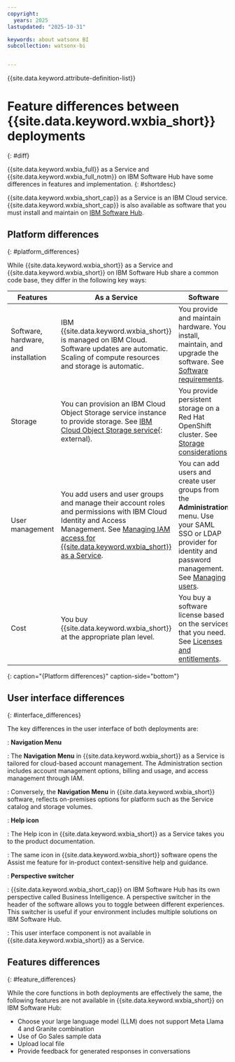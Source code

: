 ```yaml
---
copyright:
  years: 2025
lastupdated: "2025-10-31"

keywords: about watsonx BI
subcollection: watsonx-bi


---
```


{{site.data.keyword.attribute-definition-list}}

# Feature differences between {{site.data.keyword.wxbia_short}} deployments
{: #diff}

{{site.data.keyword.wxbia_full}} as a Service and {{site.data.keyword.wxbia_full_notm}} on IBM Software Hub have some differences in features and implementation.  {: #shortdesc}

{{site.data.keyword.wxbia_short_cap}} as a Service is an IBM Cloud service. {{site.data.keyword.wxbia_short_cap}} is also available as software that you must install and maintain on [IBM Software Hub](https://www.ibm.com/docs/software-hub/latest?topic=overview).

## Platform differences
{: #platform_differences}

While {{site.data.keyword.wxbia_short}} as a Service and {{site.data.keyword.wxbia_short}} on IBM Software Hub share a common code base, they differ in the following key ways:

 | Features | As a Service | Software | 
   |-------|-------------|-----------|
   |Software, hardware, and installation	 | IBM {{site.data.keyword.wxbia_short}} is managed on IBM Cloud. Software updates are automatic. Scaling of compute resources and storage is automatic. |You provide and maintain hardware. You install, maintain, and upgrade the software. See [Software requirements](https://www.ibm.com/docs/en/software-hub/5.2.x?topic=services-watsonx-bi).|
   | Storage | You can provision an IBM Cloud Object Storage service instance to provide storage. See [IBM Cloud Object Storage service](/docs/watsonx-bi?topic=watsonx-bi-cos){: external}. | You provide persistent storage on a Red Hat OpenShift cluster. See [Storage considerations](https://www.ibm.com/docs/en/software-hub/latest?topic=planning-storage-considerations). |
   | User management	 | You add users and user groups and manage their account roles and permissions with IBM Cloud Identity and Access Management. See [Managing IAM access for {{site.data.keyword.wxbia_short}} as a Service](/docs/watsonx-bi?topic=watsonx-bi-managing_iam). | You can add users and create user groups from the **Administration** menu. Use your SAML SSO or LDAP provider for identity and password management. See [Managing users](https://www.ibm.com/docs/en/software-hub/latest?topic=a-managing-users). |
   | Cost | You buy {{site.data.keyword.wxbia_short}} at the appropriate plan level. | You buy a software license based on the services that you need. See [Licenses and entitlements](https://www.ibm.com/docs/en/software-hub/latest?topic=planning-licenses-entitlements). |
   {: caption="{Platform differences}" caption-side="bottom"}

## User interface differences
{: #interface_differences}

The key differences in the user interface of both deployments are:

: **Navigation Menu**

: The **Navigation Menu** in {{site.data.keyword.wxbia_short}} as a Service is tailored for cloud-based account management. The Administration section includes account management options, billing and usage, and access management through IAM.

: Conversely, the **Navigation Menu** in {{site.data.keyword.wxbia_short}} software, reflects on-premises options for platform such as the Service catalog and storage volumes. 

: **Help icon**

: The Help icon in {{site.data.keyword.wxbia_short}} as a Service takes you to the product documentation. 

: The same icon in {{site.data.keyword.wxbia_short}} software opens the Assist me feature for in-product context-sensitive help and guidance.

: **Perspective switcher**

: {{site.data.keyword.wxbia_short_cap}} on IBM Software Hub has its own perspective called Business Intelligence. A perspective switcher in the header of the software allows you to toggle between different experiences. This switcher is useful if your environment includes multiple solutions on IBM Software Hub.

: This user interface component is not available in {{site.data.keyword.wxbia_short}} as a Service. 

## Features differences 
{: #feature_differences}

While the core functions in both deployments are effectively the same, the following features are not available in {{site.data.keyword.wxbia_short}} on IBM Software Hub:

- Choose your large language model (LLM) does not support Meta Llama 4 and Granite combination
- Use of Go Sales sample data
- Upload local file
- Provide feedback for generated responses in conversations
